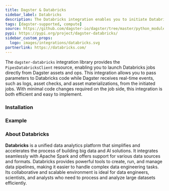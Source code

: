 ```yaml
---
title: Dagster & Databricks
sidebar_label: Databricks
description: The Databricks integration enables you to initiate Databricks jobs directly from Dagster, seamlessly pass parameters to your code, and stream logs and structured messages back into Dagster.
tags: [dagster-supported, compute]
source: https://github.com/dagster-io/dagster/tree/master/python_modules/libraries/dagster-databricks
pypi: https://pypi.org/project/dagster-databricks/
sidebar_custom_props:
  logo: images/integrations/databricks.svg
partnerlink: https://databricks.com/
---
```


The `dagster-databricks` integration library provides the `PipesDatabricksClient` resource, enabling you to launch Databricks jobs directly from Dagster assets and ops. This integration allows you to pass parameters to Databricks code while Dagster receives real-time events, such as logs, asset checks, and asset materializations, from the initiated jobs. With minimal code changes required on the job side, this integration is both efficient and easy to implement.

### Installation

<PackageInstallInstructions packageName="dagster-databricks" />

### Example

<CodeExample path="docs_snippets/docs_snippets/integrations/databricks/dagster_code.py" language="python" />

<CodeExample path="docs_snippets/docs_snippets/integrations/databricks/databricks_code.py" language="python" />

### About Databricks

**Databricks** is a unified data analytics platform that simplifies and accelerates the process of building big data and AI solutions. It integrates seamlessly with Apache Spark and offers support for various data sources and formats. Databricks provides powerful tools to create, run, and manage data pipelines, making it easier to handle complex data engineering tasks. Its collaborative and scalable environment is ideal for data engineers, scientists, and analysts who need to process and analyze large datasets efficiently.

